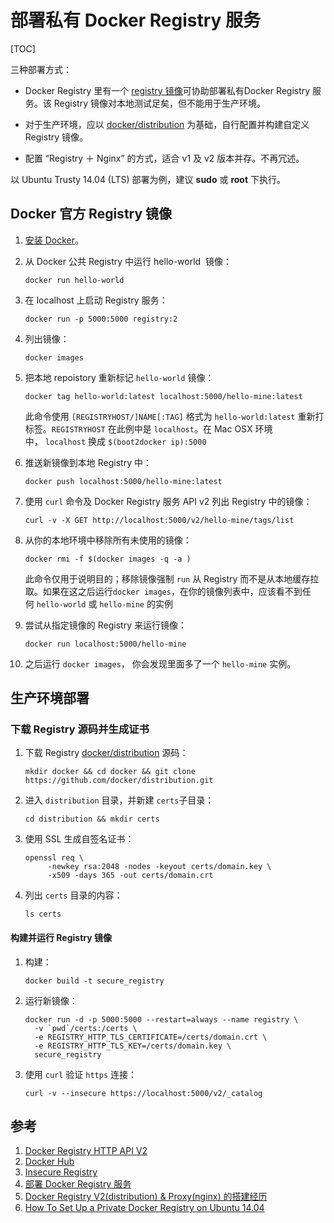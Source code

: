 # 部署私有 Docker Registry 服务

[TOC]

三种部署方式：

- Docker Registry 里有一个 [registry 镜像](https://hub.docker.com/_/registry/)可协助部署私有Docker Registry 服务。该 Registry 镜像对本地测试足矣，但不能用于生产环境。


- 对于生产环境，应以 [docker/distribution](https://github.com/docker/docker/tree/master/distribution) 为基础，自行配置并构建自定义 Registry 镜像。
- 配置 “Registry ＋ Nginx” 的方式，适合 v1 及 v2 版本并存。不再冗述。 

以 Ubuntu Trusty 14.04 (LTS)  部署为例，建议 **sudo** 或 **root** 下执行。

## Docker 官方 Registry 镜像

1. [安装 Docker](https://docs.docker.com/engine/installation/linux/ubuntulinux/)。

2. 从 Docker 公共 Registry 中运行 hello-world  镜像：

   ```shell
   docker run hello-world
   ```

3. 在 localhost 上启动 Registry 服务：

   ```shell
   docker run -p 5000:5000 registry:2
   ```

4. 列出镜像：

   ```shell
   docker images
   ```

5. 把本地 repoistory 重新标记 `hello-world` 镜像：

   ```shell
   docker tag hello-world:latest localhost:5000/hello-mine:latest
   ```

   此命令使用 `[REGISTRYHOST/]NAME[:TAG]` 格式为 `hello-world:latest` 重新打标签。`REGISTRYHOST` 在此例中是 `localhost`。在 Mac OSX 环境中， `localhost` 换成 `$(boot2docker ip):5000`

6. 推送新镜像到本地 Registry 中：

   ```shell
   docker push localhost:5000/hello-mine:latest
   ```

7. 使用 `curl` 命令及 Docker Registry 服务 API v2 列出 Registry 中的镜像：

   ```shell
   curl -v -X GET http://localhost:5000/v2/hello-mine/tags/list
   ```

8. 从你的本地环境中移除所有未使用的镜像：

   ```shell
   docker rmi -f $(docker images -q -a )
   ```

   此命令仅用于说明目的；移除镜像强制 `run` 从 Registry 而不是从本地缓存拉取。如果在这之后运行`docker images`，在你的镜像列表中，应该看不到任何 `hello-world` 或 `hello-mine` 的实例

9. 尝试从指定镜像的 Registry 来运行镜像：

   ```shell
   docker run localhost:5000/hello-mine
   ```

10. 之后运行 `docker images`， 你会发现里面多了一个 `hello-mine` 实例。

## 生产环境部署

### 下载 Registry 源码并生成证书

1. 下载 Registry [docker/distribution](https://github.com/docker/distribution/) 源码：

   ```shell
   mkdir docker && cd docker && git clone https://github.com/docker/distribution.git
   ```

2. 进入 `distribution` 目录，并新建 `certs`子目录：

   ```shell
   cd distribution && mkdir certs
   ```

3. 使用 SSL 生成自签名证书：

   ```shell
   openssl req \
   		-newkey rsa:2048 -nodes -keyout certs/domain.key \
   		-x509 -days 365 -out certs/domain.crt
   ```

4. 列出 `certs` 目录的内容：

   ```shell
   ls certs
   ```

#### 构建并运行 Registry 镜像

1. 构建：

   ```shell
   docker build -t secure_registry
   ```

2. 运行新镜像：

   ```shell
   docker run -d -p 5000:5000 --restart=always --name registry \
     -v `pwd`/certs:/certs \
     -e REGISTRY_HTTP_TLS_CERTIFICATE=/certs/domain.crt \
     -e REGISTRY_HTTP_TLS_KEY=/certs/domain.key \
     secure_registry
   ```

3. 使用 `curl` 验证 `https` 连接：

   ```shell
   curl -v --insecure https://localhost:5000/v2/_catalog
   ```

## 参考

1. [Docker Registry HTTP API V2](https://docs.docker.com/registry/spec/api/#detail)
2. [Docker Hub](https://hub.docker.com/explore/)
3. [Insecure Registry](https://github.com/docker/distribution/blob/master/docs/insecure.md)
4. [部署 Docker Registry 服务](http://livedig.com/686#comment-352)
5. [Docker Registry V2(distribution) & Proxy(nginx) 的搭建经历](http://unixman.blog.51cto.com/10163040/1707423)
6. [How To Set Up a Private Docker Registry on Ubuntu 14.04](https://www.digitalocean.com/community/tutorials/how-to-set-up-a-private-docker-registry-on-ubuntu-14-04)